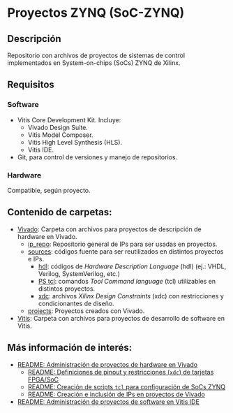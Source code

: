 # Proyectos ZYNQ (SoC-ZYNQ)

## Descripción

Repositorio con archivos de proyectos de sistemas de control implementados en System-on-chips (SoCs) ZYNQ de Xilinx.

## Requisitos

### Software

* Vitis Core Development Kit. Incluye:
    * Vivado Design Suite.
    * Vitis Model Composer.
    * Vitis High Level Synthesis (HLS).
    * Vitis IDE.
* Git, para control de versiones y manejo de repositorios.

### Hardware

Compatible, según proyecto.

## Contenido de carpetas:

* [Vivado](Vivado): Carpeta con archivos para proyectos de descripción de hardware en Vivado.
    * [ip_repo](Vivado/ip_repo): Repositorio general de IPs para ser usadas en proyectos.
    * [sources](Vivado/sources): códigos fuente para ser reutilizados en distintos proyectos e IPs.
        * [hdl](Vivado/sources/hdl): códigos de *Hardware Description Language* (hdl) (ej.: VHDL, Verilog, SystemVerilog, etc.)
        * [PS tcl](Vivado/sources/tcl): comandos *Tool Command language* (tcl) utilizables en distintos proyectos.
        * [xdc](Vivado/sources/xdc): archivos *Xilinx Design Constraints* (xdc) con restricciones y condicionantes de diseño.
    * [projects](Vivado/projects): Proyectos creados con Vivado.
* [Vitis](Vitis): Carpeta con archivos para proyectos de desarrollo de software en Vitis.

## Más información de interés:


* [README: Administración de proyectos de hardware en Vivado](Vivado/projects/README.md)
    * [README: Definiciones de pinout y restricciones (`xdc`) de tarjetas FPGA/SoC](Vivado/sources/xdc/README.md)
    * [README: Creación de scripts `tcl` para configuración de SoCs ZYNQ](Vivado/sources/tcl/README.md)
    * [README: Creación e inclusión de IPs en proyectos de Vivado](Vivado/ip_repo/README.md)
* [README: Administración de proyectos de software en Vitis IDE](Vivado/sources/tcl/README.md)
